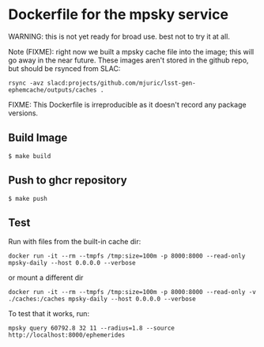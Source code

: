 # Dockerfile for the mpsky service

WARNING: this is not yet ready for broad use. best not to try it at all.

Note (FIXME): right now we built a mpsky cache file into the image; this
will go away in the near future. These images aren't stored in the github
repo, but should be rsynced from SLAC:

```
rsync -avz slacd:projects/github.com/mjuric/lsst-gen-ephemcache/outputs/caches .
```

FIXME: This Dockerfile is irreproducible as it doesn't record any package
versions.

## Build Image

```
$ make build
```

## Push to ghcr repository

```
$ make push
```

## Test

Run with files from the built-in cache dir:

```
docker run -it --rm --tmpfs /tmp:size=100m -p 8000:8000 --read-only mpsky-daily --host 0.0.0.0 --verbose
```

or mount a different dir

```
docker run -it --rm --tmpfs /tmp:size=100m -p 8000:8000 --read-only -v ./caches:/caches mpsky-daily --host 0.0.0.0 --verbose
```

To test that it works, run:
```
mpsky query 60792.8 32 11 --radius=1.8 --source http://localhost:8000/ephemerides
```
